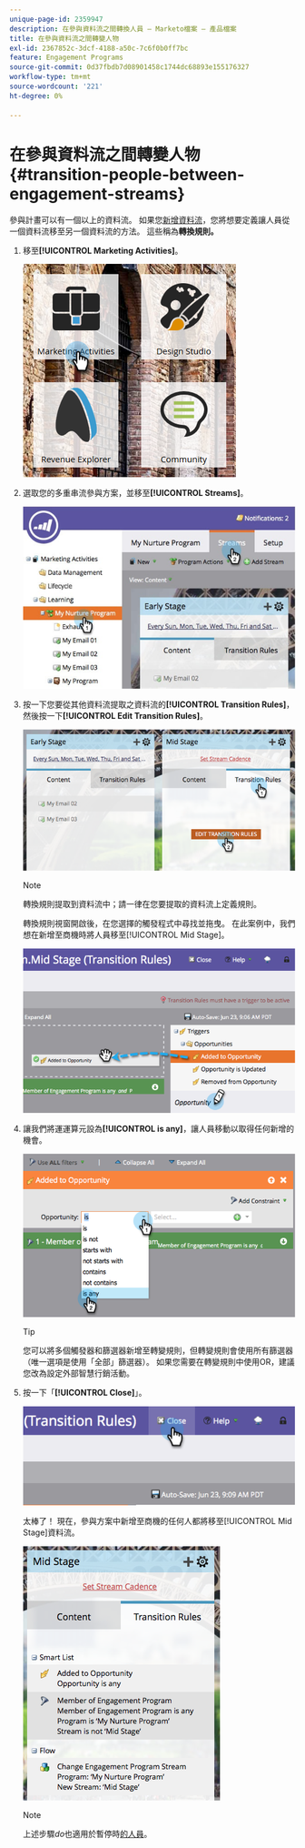 ```yaml
---
unique-page-id: 2359947
description: 在參與資料流之間轉換人員 — Marketo檔案 — 產品檔案
title: 在參與資料流之間轉變人物
exl-id: 2367852c-3dcf-4188-a50c-7c6f0b0ff7bc
feature: Engagement Programs
source-git-commit: 0d37fbdb7d08901458c1744dc68893e155176327
workflow-type: tm+mt
source-wordcount: '221'
ht-degree: 0%

---
```


# 在參與資料流之間轉變人物 {#transition-people-between-engagement-streams}

參與計畫可以有一個以上的資料流。 如果您[新增資料流](/help/marketo/product-docs/email-marketing/drip-nurturing/creating-an-engagement-program/add-a-stream.md)，您將想要定義讓人員從一個資料流移至另一個資料流的方法。 這些稱為&#x200B;**轉換規則。**

1. 移至&#x200B;**[!UICONTROL Marketing Activities]**。

   ![](assets/ma.png)

1. 選取您的多重串流參與方案，並移至&#x200B;**[!UICONTROL Streams]**。

   ![](assets/multistream.jpg)

1. 按一下您要從其他資料流提取之資料流的&#x200B;**[!UICONTROL Transition Rules]**，然後按一下&#x200B;**[!UICONTROL Edit Transition Rules]**。

   ![](assets/image2014-9-15-18-3a10-3a18.png)

   >[!NOTE]
   >
   >轉換規則提取到資料流中；請一律在您要提取的資料流上定義規則。

   轉換規則視窗開啟後，在您選擇的觸發程式中尋找並拖曳。 在此案例中，我們想在新增至商機時將人員移至[!UICONTROL Mid Stage]。

   ![](assets/image2014-9-15-18-3a10-3a46.png)

1. 讓我們將運運算元設為&#x200B;**[!UICONTROL is any]**，讓人員移動以取得任何新增的機會。

   ![](assets/image2014-9-15-18-3a11-3a14.png)

   >[!TIP]
   >
   >您可以將多個觸發器和篩選器新增至轉變規則，但轉變規則會使用所有篩選器（唯一選項是使用「全部」篩選器）。 如果您需要在轉變規則中使用OR，建議您改為設定外部智慧行銷活動。

1. 按一下「**[!UICONTROL Close]**」。

   ![](assets/image2014-9-15-18-3a11-3a23.png)

   太棒了！ 現在，參與方案中新增至商機的任何人都將移至[!UICONTROL Mid Stage]資料流。

   ![](assets/image2014-9-15-18-3a11-3a29.png)

   >[!NOTE]
   >
   >上述步驟&#x200B;*do*&#x200B;也適用於暫停時[的人員](/help/marketo/product-docs/email-marketing/drip-nurturing/using-engagement-programs/pause-people-in-an-engagement-program.md)。
